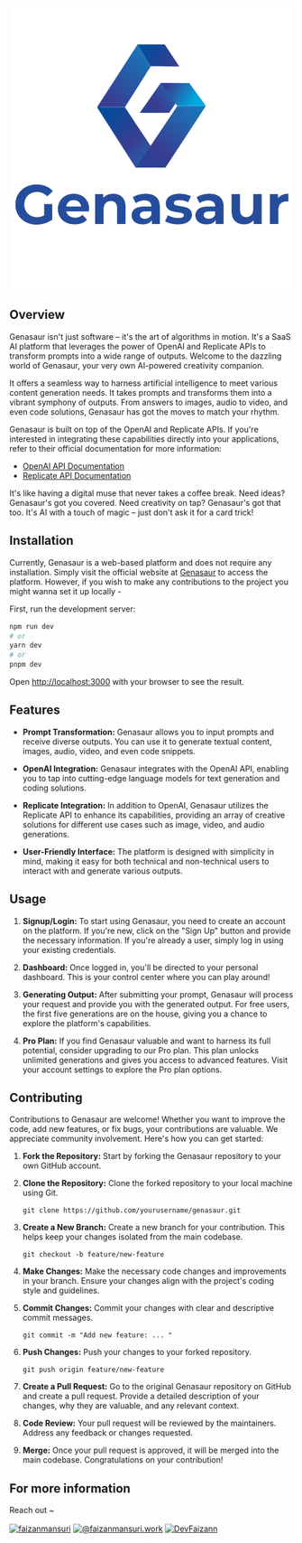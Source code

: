 <p align="center">     
 <a href="https://genasaur.vercel.app"> <img width="full" src="https://github.com/DevFaizann/Genasaur/blob/master/docs/images/Genasaur.png" alt="Genasaur"> </a></p>
  
## Overview
Genasaur isn't just software – it's the art of algorithms in motion. It's a SaaS AI platform that leverages the power of OpenAI and Replicate APIs to transform prompts into a wide range of outputs. Welcome to the dazzling world of Genasaur, your very own AI-powered creativity companion. 

It offers a seamless way to harness artificial intelligence to meet various content generation needs. It takes prompts and transforms them into a vibrant symphony of outputs. From answers to images, audio to video, and even code solutions, Genasaur has got the moves to match your rhythm.

Genasaur is built on top of the OpenAI and Replicate APIs. If you're interested in integrating these capabilities directly into your applications, refer to their official documentation for more information:

- [OpenAI API Documentation](https://beta.openai.com/docs/)
- [Replicate API Documentation](https://replicate.ai/docs)

It's like having a digital muse that never takes a coffee break. Need ideas? Genasaur's got you covered. Need creativity on tap? Genasaur's got that too. It's AI with a touch of magic – just don't ask it for a card trick!

## Installation
Currently, Genasaur is a web-based platform and does not require any installation. Simply visit the official website at [Genasaur](https://genasaur.vercel.app) to access the platform. 
However, if you wish to make any contributions to the project you might wanna set it up locally -

First, run the development server:

```bash
npm run dev
# or
yarn dev
# or
pnpm dev
```

Open [http://localhost:3000](http://localhost:3000) with your browser to see the result.

## Features
- **Prompt Transformation:** Genasaur allows you to input prompts and receive diverse outputs. You can use it to generate textual content, images, audio, video, and even code snippets.

- **OpenAI Integration:** Genasaur integrates with the OpenAI API, enabling you to tap into cutting-edge language models for text generation and coding solutions.

- **Replicate Integration:** In addition to OpenAI, Genasaur utilizes the Replicate API to enhance its capabilities, providing an array of creative solutions for different use cases such as image, video, and audio generations.

- **User-Friendly Interface:** The platform is designed with simplicity in mind, making it easy for both technical and non-technical users to interact with and generate various outputs.

## Usage
1. **Signup/Login:** To start using Genasaur, you need to create an account on the platform. If you're new, click on the "Sign Up" button and provide the necessary information. If you're already a user, simply log in using your existing credentials.

2. **Dashboard:** Once logged in, you'll be directed to your personal dashboard. This is your control center where you can play around!

3. **Generating Output:** After submitting your prompt, Genasaur will process your request and provide you with the generated output. For free users, the first five generations are on the house, giving you a chance to explore the platform's capabilities.

4. **Pro Plan:** If you find Genasaur valuable and want to harness its full potential, consider upgrading to our Pro plan. This plan unlocks unlimited generations and gives you access to advanced features. Visit your account settings to explore the Pro plan options.


## Contributing

Contributions to Genasaur are welcome! Whether you want to improve the code, add new features, or fix bugs, your contributions are valuable. We appreciate community involvement. Here's how you can get started: 

1. **Fork the Repository:** Start by forking the Genasaur repository to your own GitHub account.

2. **Clone the Repository:** Clone the forked repository to your local machine using Git.

    ```
    git clone https://github.com/yourusername/genasaur.git
    ```

3. **Create a New Branch:** Create a new branch for your contribution. This helps keep your changes isolated from the main codebase.

    ```
    git checkout -b feature/new-feature
    ```

4. **Make Changes:** Make the necessary code changes and improvements in your branch. Ensure your changes align with the project's coding style and guidelines.

5. **Commit Changes:** Commit your changes with clear and descriptive commit messages.

    ```
    git commit -m "Add new feature: ... "
    ```
6. **Push Changes:** Push your changes to your forked repository.

    ```
    git push origin feature/new-feature
    ```

7. **Create a Pull Request:** Go to the original Genasaur repository on GitHub and create a pull request. Provide a detailed description of your changes, why they are valuable, and any relevant context.

8. **Code Review:** Your pull request will be reviewed by the maintainers. Address any feedback or changes requested.

9. **Merge:** Once your pull request is approved, it will be merged into the main codebase. Congratulations on your contribution!

## For more information
Reach out ~
<p align="left">
<a href="https://linkedin.com/posts/faizanmansuri_generativeai-react-nextjs13-activity-7095339844318433283-LwIC?utm_source=share&utm_medium=member_desktop" target="blank"><img align="center" src="https://raw.githubusercontent.com/rahuldkjain/github-profile-readme-generator/master/src/images/icons/Social/linked-in-alt.svg" alt="faizanmansuri" height="30" width="40" /></a>
<a href="https://medium.com/@faizanmansuri.work" target="blank"><img align="center" src="https://raw.githubusercontent.com/rahuldkjain/github-profile-readme-generator/master/src/images/icons/Social/medium.svg" alt="@faizanmansuri.work" height="30" width="40" /></a> <a href="https://twitter.com/DevFaizann/status/1689615830550544384?s=20" target="blank"><img align="center" src="https://raw.githubusercontent.com/rahuldkjain/github-profile-readme-generator/master/src/images/icons/Social/twitter.svg" alt="DevFaizann" height="30" width="40"></a>
</p>
